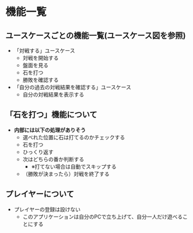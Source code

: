 # 機能一覧

## ユースケースごとの機能一覧(ユースケース図を参照)

- 「対戦する」ユースケース
  - 対戦を開始する
  - 盤面を見る
  - 石を打つ
  - 勝敗を確認する
- 「自分の過去の対戦結果を確認する」ユースケース
  - 自分の対戦結果を表示する

## 「石を打つ」機能について

- **内部には以下の処理がありそう**
  - 選べれた位置に石は打てるのかチェックする
  - 石を打つ
  - ひっくり返す
  - 次はどちらの番か判断する
    - ※打てない場合は自動でスキップする
  - （勝敗が決まったら）対戦を終了する

## プレイヤーについて

- プレイヤーの登録は設けない
  - このアプリケーションは自分のPCで立ち上げて、自分一人だけ遊べることにする
  